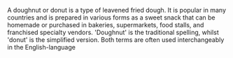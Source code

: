 A doughnut or donut is a type of leavened fried dough. It is popular in many countries and is prepared in various forms as a sweet snack that can be homemade or purchased in bakeries, supermarkets, food stalls, and franchised specialty vendors. 'Doughnut' is the traditional spelling, whilst 'donut' is the simplified version. Both terms are often used interchangeably in the English-language